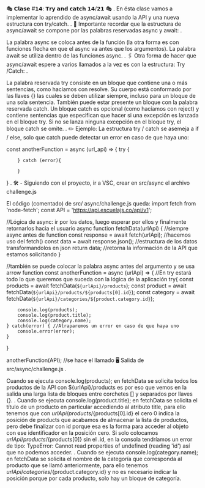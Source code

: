 🎭 𝗖𝗹𝗮𝘀𝗲 #𝟭𝟰: 𝗧𝗿𝘆 𝗮𝗻𝗱 𝗰𝗮𝘁𝗰𝗵 𝟭𝟰/𝟮𝟭 🎭
.
En ésta clase vamos a implementar lo aprendido de async/await usando la API y una nueva estructura con try/catch.
.
🚨 Importante recordar que la estructura de async/await se compone por las palabras reservadas async y await:
.

La palabra async se coloca antes de la función (la otra forma es con funciones flecha en que el async va antes que los argumentos).
La palabra await se utiliza dentro de las funciones async.
.
🖇️ Otra forma de hacer que async/await espere a varios llamados a la vez es con la estructura: Try /Catch:
.

La palabra reservada try consiste en un bloque que contiene una o más sentencias, como hacíamos con resolve.
Su cuerpo está conformado por las llaves {} las cuales se deben utilizar siempre, incluso para un bloque de una sola sentencia.
También puede estar presente un bloque con la palabra reservada catch.
Un bloque catch es opcional (como hacíamos con reject) y contiene sentencias que especifican que hacer si una excepción es lanzada en el bloque try.
Si no se lanza ninguna excepción en el bloque try, el bloque catch se omite.
.
✏️ Ejemplo:
La estructura try / catch se asemeja a if / else, solo que catch puede detectar un error en caso de que haya uno:

const anotherFunction = async (url_api) => {
        try {

        } catch (error){

        }
}
.
🛠️ - Siguiendo con el proyecto, ir a VSC, crear en src/async el archivo challenge.js

El código (comentado) de src/ async/challenge.js queda:
import fetch from 'node-fetch';
const API = 'https://api.escuelajs.co/api/v1';

//Lógica de async: ir por los datos, luego esperar por ellos y finalmente retornarlos hacia el usuario
async function fetchData(urlApi) { //siempre async antes de function
    const response = await fetch(urlApi); //hacemos uso del fetch()
    const data = await response.json(); //estructura de los datos transformandolos en json
    return data; //retorna la información de la API que estamos solicitando
}

//también se puede colocar la palabra async antes del argumento y se usa arrow function
const anotherFunction = async (urlApi) => {
    //En try estará todo lo que queremos que suceda con la lógica de la aplicación
    try{
        const products = await fetchData(`${urlApi}/products`);
        const product = await fetchData(`${urlApi}/products/${products[0].id}`);
        const category = await fetchData(`${urlApi}/categories/${product.category.id}`);

        console.log(products);
        console.log(product.title);
        console.log(category.name);
    } catch(error) { //Atraparemos un error en caso de que haya uno
        console.error(error);
    }
}

anotherFunction(API); //se hace el llamado
🖥️ Salida de src/async/challenge.js
.

Cuando se ejecuta console.log(products); en fetchData se solicita todos los productos de la API con ${urlApi}/products es por eso que vemos en la salida una larga lista de bloques entre corchetes [] y separados por llaves {}.
.
Cuando se ejecuta console.log(product.title); en fetchData se solicita el título de un producto en particular accediendo al atributo title, para ello tenemos que con ${urlApi}/products/${products[0].id} el cero 0 indica la posición de products que acabamos de almacenar la lista de productos, pero debe finalizar con id porque esa es la forma para acceder al objeto con ese identificador en la posición cero.
Si solo colocamos ${urlApi}/products/${products[0]} sin el .id, en la consola tendríamos un error de tipo: TypeError: Cannot read properties of undefined (reading 'id') así que no podemos acceder.
.
Cuando se ejecuta console.log(category.name); en fetchData se solicita el nombre de la categoría que corresponda al producto que se llamó anteriormente, para ello tenemos ${urlApi}/categories/${product.category.id} y no es necesario indicar la posición porque por cada producto, solo hay un bloque de categoría.